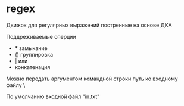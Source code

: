 # regex

Движок для регулярных выражений постренные на основе ДКА

Поддреживаемые оперции
* \* замыкание
* () группировка
* | или
* конкатенация

Можно передать аргументом командной строки путь ко входному файлу \

По умолчанию входной файл "in.txt"